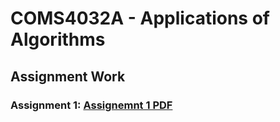 # COMS4032A - Applications of Algorithms 

## Assignment Work

### Assignment 1: [Assignemnt 1 PDF](./Assignment%201/Assignment1.pdf)